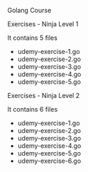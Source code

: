 Golang Course

Exercises - Ninja Level 1 

It contains 5 files 

- udemy-exercise-1.go
- udemy-exercise-2.go
- udemy-exercise-3.go
- udemy-exercise-4.go
- udemy-exercise-5.go

Exercises - Ninja Level 2 

It contains 6 files 

- udemy-exercise-1.go
- udemy-exercise-2.go
- udemy-exercise-3.go
- udemy-exercise-4.go
- udemy-exercise-5.go
- udemy-exercise-6.go
